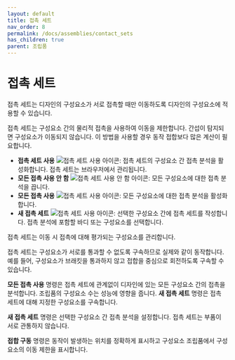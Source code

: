 ```yaml
---
layout: default
title: 접촉 세트
nav_order: 8
permalink: /docs/assemblies/contact_sets
has_children: true
parent: 조립품
---
```

접촉 세트
=====

접촉 세트는 디자인의 구성요소가 서로 접촉할 때만 이동하도록 디자인의 구성요소에 적용할 수 있습니다.

접촉 세트는 구성요소 간의 물리적 접촉을 사용하여 이동을 제한합니다. 간섭이 탐지되면 구성요소가 이동되지 않습니다. 이 방법을 사용할 경우 동작 접합보다 많은 계산이 필요합니다.

*   **접촉 세트 사용** ![접촉 세트 사용 아이콘](https://help.autodesk.com/cloudhelp/KOR/Fusion-Assemble/images/icon/asm/contact-set.png): 접촉 세트의 구성요소 간 접촉 분석을 활성화합니다. 접촉 세트는 브라우저에서 관리됩니다.
*   **모든 접촉 사용 안 함** ![접촉 세트 사용 안 함 아이콘](https://help.autodesk.com/cloudhelp/KOR/Fusion-Assemble/images/icon/asm/contact-set-disable.png): 모든 구성요소에 대한 접촉 분석을 끕니다.
*   **모든 접촉 사용** ![접촉 세트 사용 아이콘](https://help.autodesk.com/cloudhelp/KOR/Fusion-Assemble/images/icon/asm/contact-set-all.png): 모든 구성요소에 대한 접촉 분석을 활성화합니다.
*   **새 접촉 세트** ![접촉 세트 사용 아이콘](https://help.autodesk.com/cloudhelp/KOR/Fusion-Assemble/images/icon/asm/contact-set.png): 선택한 구성요소 간에 접촉 세트를 작성합니다. 접촉 분석에 포함할 바디 또는 구성요소를 선택합니다.

접촉 세트는 이동 시 접촉에 대해 평가되는 구성요소를 관리합니다.

접촉 세트는 구성요소가 서로를 통과할 수 없도록 구속하므로 실제와 같이 동작합니다. 예를 들어, 구성요소가 브래킷을 통과하지 않고 접합을 중심으로 회전하도록 구속할 수 있습니다.

**모든 접촉 사용** 명령은 접촉 세트에 관계없이 디자인에 있는 모든 구성요소 간의 접촉을 분석합니다. 조립품의 구성요소 수는 성능에 영향을 줍니다. **새 접촉 세트** 명령은 접촉 세트에 대해 지정한 구성요소를 구속합니다.

**새 접촉 세트** 명령은 선택한 구성요소 간 접촉 분석을 설정합니다. 접촉 세트는 부품이 서로 관통하지 않습니다.

**접합 구동** 명령은 동작이 발생하는 위치를 정확하게 표시하고 구성요소 조립품에서 구성요소의 이동 제한을 표시합니다.